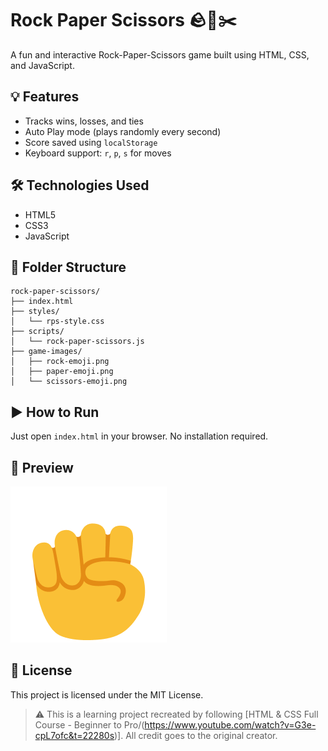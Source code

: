 # Rock Paper Scissors 🪨📄✂️

A fun and interactive Rock-Paper-Scissors game built using HTML, CSS, and JavaScript.

## 💡 Features
- Tracks wins, losses, and ties
- Auto Play mode (plays randomly every second)
- Score saved using `localStorage`
- Keyboard support: `r`, `p`, `s` for moves

## 🛠️ Technologies Used
- HTML5
- CSS3
- JavaScript

## 📂 Folder Structure
```
rock-paper-scissors/
├── index.html
├── styles/
│   └── rps-style.css
├── scripts/
│   └── rock-paper-scissors.js
├── game-images/
│   ├── rock-emoji.png
│   ├── paper-emoji.png
│   └── scissors-emoji.png
```

## ▶️ How to Run
Just open `index.html` in your browser. No installation required.

## 📸 Preview

![Screenshot](./game-images/rock-emoji.png)

## 📄 License
This project is licensed under the MIT License.

> ⚠️ This is a learning project recreated by following [HTML & CSS Full Course - Beginner to Pro/(https://www.youtube.com/watch?v=G3e-cpL7ofc&t=22280s)]. All credit goes to the original creator.

